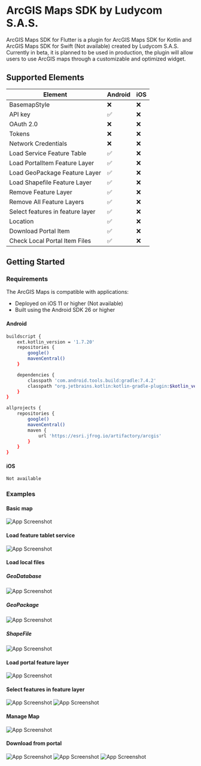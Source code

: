 # ArcGIS Maps SDK by Ludycom S.A.S.

ArcGIS Maps SDK for Flutter is a plugin for ArcGIS Maps SDK for Kotlin and ArcGIS Maps SDK for Swift (Not available) created by Ludycom S.A.S. Currently in beta, it is planned to be used in production, the plugin will allow users to use ArcGIS maps through a customizable and optimized widget.

## Supported Elements

| Element | Android | iOS |
| ------ | ------ | ----- |
| BasemapStyle | :x: | :x: |
| API key | :white_check_mark:   | :x: |
| OAuth 2.0 | :x:   | :x: |
| Tokens | :x:   | :x: |
| Network Credentials | :x:   | :x: |
| Load Service Feature Table | :white_check_mark:      | :x: |
| Load PortalItem Feature Layer | :white_check_mark:   | :x: |
| Load GeoPackage Feature Layer | :white_check_mark:   | :x: |
| Load Shapefile Feature Layer | :white_check_mark:    | :x: |
| Remove Feature Layer | :white_check_mark:   | :x: |
| Remove All Feature Layers | :white_check_mark:   | :x: |
| Select features in feature layer | :white_check_mark:  | :x:  |
| Location | :white_check_mark:   | :x: |
| Download Portal Item | :white_check_mark:   | :x: |
| Check Local Portal Item Files | :white_check_mark:  | :x:  |

## Getting Started

### Requirements

The ArcGIS Maps is compatible with applications:

- Deployed on iOS 11 or higher (Not available)
- Built using the Android SDK 26 or higher

#### Android
```bash
buildscript {
    ext.kotlin_version = '1.7.20'
    repositories {
        google()
        mavenCentral()
    }

    dependencies {
        classpath 'com.android.tools.build:gradle:7.4.2'
        classpath "org.jetbrains.kotlin:kotlin-gradle-plugin:$kotlin_version"
    }
}

allprojects {
    repositories {
        google()
        mavenCentral()
        maven {
            url 'https://esri.jfrog.io/artifactory/arcgis'
        }
    }
}
```

#### iOS
```bash
Not available
```

### Examples

#### Basic map
![App Screenshot](https://github.com/Ludycom/arcgis_maps_ludycom/blob/Main/example/demo_assets/basic_map.jpg)

#### Load feature tablet service
![App Screenshot](https://github.com/Ludycom/arcgis_maps_ludycom/blob/Main/example/demo_assets/load_feature_tablet.jpg)

#### Load local files
##### GeoDatabase
![App Screenshot](https://github.com/Ludycom/arcgis_maps_ludycom/blob/Main/example/demo_assets/load_geodatabase.jpg)
##### GeoPackage
![App Screenshot](https://github.com/Ludycom/arcgis_maps_ludycom/blob/Main/example/demo_assets/load_geodatabase.jpg)
##### ShapeFile
![App Screenshot](https://github.com/Ludycom/arcgis_maps_ludycom/blob/Main/example/demo_assets/load_shapefile.jpg)

#### Load portal feature layer
![App Screenshot](https://via.placeholder.com/468x300?text=App+Screenshot+Here)

#### Select features in feature layer
![App Screenshot](https://github.com/Ludycom/arcgis_maps_ludycom/blob/Main/example/demo_assets/selection_0.jpg)
![App Screenshot](https://github.com/Ludycom/arcgis_maps_ludycom/blob/Main/example/demo_assets/selection_1.jpg)

#### Manage Map
![App Screenshot](https://github.com/Ludycom/arcgis_maps_ludycom/blob/Main/example/demo_assets/manage_map.gif)

#### Download from portal
![App Screenshot](https://github.com/Ludycom/arcgis_maps_ludycom/blob/Main/example/demo_assets/download_portalitem_0.jpg)
![App Screenshot](https://github.com/Ludycom/arcgis_maps_ludycom/blob/Main/example/demo_assets/download_portalitem_1.jpg)
![App Screenshot](https://github.com/Ludycom/arcgis_maps_ludycom/blob/Main/example/demo_assets/download_portalitem_2.jpg)